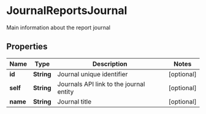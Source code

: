 

# JournalReportsJournal

Main information about the report journal

## Properties

Name | Type | Description | Notes
------------ | ------------- | ------------- | -------------
**id** | **String** | Journal unique identifier |  [optional]
**self** | **String** | Journals API link to the journal entity |  [optional]
**name** | **String** | Journal title |  [optional]



